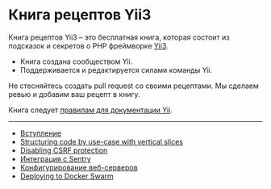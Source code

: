 # Книга рецептов Yii3

Книга рецептов Yii3 – это бесплатная книга, которая состоит из подсказок и
секретов о PHP фреймворке [Yii3](https://www.yiiframework.com/).

- Книга создана сообществом Yii.
- Поддерживается и редактируется силами команды Yii.

Не стесняйтесь создать pull request со своими рецептами. Мы сделаем ревью и
добавим ваш рецепт в книгу.

Книга следует [правилам для документации
Yii](https://www.yiiframework.com/license#docs).

---

- [Вступление](preface.md)
- [Structuring code by use-case with vertical
  slices](organizing-code/structuring-by-use-case-with-vertical-slices.md)
- [Disabling CSRF protection](disabling-csrf-protection.md)
- [Интеграция с Sentry](sentry-integration.md)
- [Конфигурирование веб-серверов](configuring-webservers/general.md)
- [Deploying to Docker Swarm](deployment/docker-swarm.md)
